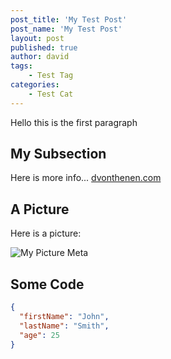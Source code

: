 ```yaml
---
post_title: 'My Test Post'
post_name: 'My Test Post'
layout: post
published: true
author: david
tags:
    - Test Tag
categories:
    - Test Cat
---
```


Hello this is the first paragraph

## My Subsection

Here is more info... [dvonthenen.com](https://dvonthenen.com)

## A Picture

Here is a picture:

![My Picture Meta](https://raw.githubusercontent.com/dvonthenen/blog/master/images/drone.png)

## Some Code

```json
{
  "firstName": "John",
  "lastName": "Smith",
  "age": 25
}
```
